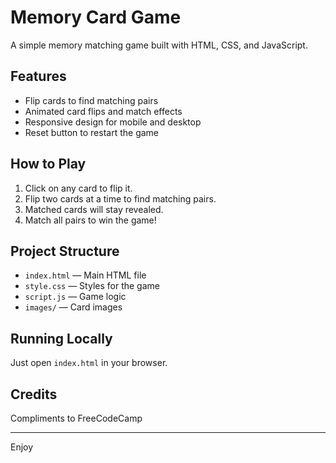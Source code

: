 # Memory Card Game

A simple memory matching game built with HTML, CSS, and JavaScript.

## Features

- Flip cards to find matching pairs
- Animated card flips and match effects
- Responsive design for mobile and desktop
- Reset button to restart the game

## How to Play

1. Click on any card to flip it.
2. Flip two cards at a time to find matching pairs.
3. Matched cards will stay revealed.
4. Match all pairs to win the game!

## Project Structure

- `index.html` — Main HTML file
- `style.css` — Styles for the game
- `script.js` — Game logic
- `images/` — Card images

## Running Locally

Just open `index.html` in your browser.

## Credits

Compliments to FreeCodeCamp

---

Enjoy